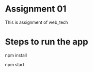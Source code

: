 # Assignment 01

This is assignment of web_tech


# Steps to run the app

npm install

npm start



